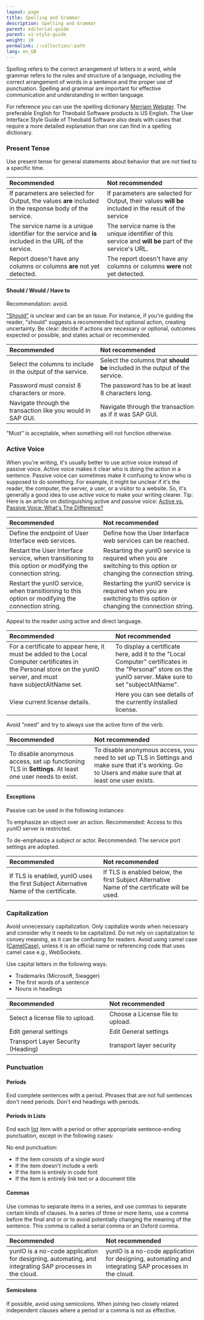 ```yaml
---
layout: page
title: Spelling and Grammar
description: Spelling and Grammar
parent: editorial-guide
parent: ui-style-guide
weight: 10
permalink: /:collection/:path
lang: en_GB
---
```


Spelling refers to the correct arrangement of letters in a word, while grammar refers to the rules and structure of a language, including the correct arrangement of words in a sentence and the proper use of punctuation. Spelling and grammar are important for effective communication and understanding in written language.

For reference you can use the spelling dictionary [Merriam Webster](https://www.merriam-webster.com). The preferable English for Theobald Software products is US English.
The User Interface Style Guide of Theobald Software also deals with cases that require a more detailed explanation than one can find in a spelling dictionary.

### Present Tense

Use present tense for general statements about behavior that are not tied to a specific time.

| Recommended | Not recommended | 
| :------ |:--- |
|If parameters are selected for Output, the values **are** included in the response body of the service.| If parameters are selected for Output, their values **will be** included in the result of the service |
|The service name is a unique identifier for the service and **is** included in the URL of the service.|The service name is the unique identifier of this service and **will be** part of the service's URL. |
|Report doesn't have any columns or columns **are** not yet detected.|The report doesn't have any columns or columns **were** not yet detected.|

#### Should / Would / Have to

Recommendation: avoid.

["Should"](https://developers.google.com/style/word-list#should) is unclear and can be an issue. For instance, if you're guiding the reader, "should" suggests a recommended but optional action, creating uncertainty. Be clear: decide if actions are necessary or optional, outcomes expected or possible, and states actual or recommended.

| Recommended | Not recommended | 
| :------ |:--- |
| Select the columns to include in the output of the service. |Select the columns that **should be** included in the output of the service.|
| Password must consist 8 characters or more. | The password has to be at least 8 characters long.|
|Navigate through the transaction like you would in SAP GUI. |Navigate through the transaction as if it was SAP GUI.|


"Must" is acceptable, when something will not function otherwise.

### Active Voice
When you're writing, it's usually better to use active voice instead of passive voice. Active voice makes it clear who is doing the action in a sentence. Passive voice can sometimes make it confusing to know who is supposed to do something. For example, it might be unclear if it's the reader, the computer, the server, a user, or a visitor to a website. So, it's generally a good idea to use active voice to make your writing clearer.
Tip: Here is an article on distinguishing active and passive voice: [Active vs. Passive Voice: What's The Difference?](https://www.merriam-webster.com/grammar/active-vs-passive-voice-difference)

| Recommended | Not recommended | 
| :------ |:--- |
| Define the endpoint of User Interface web services. | Define how the User Interface web services can be reached. | 
| Restart the User Interface service, when transitioning to this option or modifying the connection string.| Restarting the yunIO service is required when you are switching to this option or changing the connection string.|
|Restart the yunIO service, when transitioning to this option or modifying the connection string.|Restarting the yunIO service is required when you are switching to this option or changing the connection string.|

Appeal to the reader using active and direct language. 

| Recommended | Not recommended | 
| :------ |:--- |
|For a certificate to appear here, it must be added to the Local Computer certificates in the Personal store on the yunIO server, and must have subjectAltName set.|To display a certificate here, add it to the "Local Computer" certificates in the "Personal" store on the yunIO server. Make sure to set "subjectAltName".|
|View current license details.|Here you can see details of the currently installed license.|

Avoid "need" and try to always use the active form of the verb.

| Recommended | Not recommended | 
| :------ |:--- |
|To disable anonymous access, set up functioning TLS in **Settings**. At least one user needs to exist. | To disable anonymous access, you need to set up TLS in Settings and make sure that it's working. Go to Users and make sure that at least one user exists.|

#### Exceptions

Passive can be used in the following instances:

To emphasize an object over an action.
Recommended: Access to this yunIO server is restricted. 

To de-emphasize a subject or actor.
Recommended: The service port settings are adopted.

| Recommended | Not recommended | 
| :------ |:--- |
|If TLS is enabled, yunIO uses the first Subject Alternative Name of the certificate.|If TLS is enabled below, the first Subject Alternative Name of the certificate will be used.|

### Capitalization
Avoid unnecessary capitalization. Only capitalize words when necessary and consider why it needs to be capitalized. Do not rely on capitalization to convey meaning, as it can be confusing for readers. Avoid using camel case ([CamelCase](https://en.wikipedia.org/wiki/Camel_case)), unless it is an official name or referencing code that uses camel case e.g., WebSockets.

Use capital letters in the following ways:
- Trademarks (Microsoft, Swagger)
- The first words of a sentence
- Nouns in headings


| Recommended | Not recommended | 
| :------ |:--- |
|Select a license file to upload.| Choose a License file to upload.|
|Edit general settings | Edit General settings|
|Transport Layer Security (Heading) | transport layer security |

### Punctuation	
#### Periods
End complete sentences with a period. Phrases that are not full sentences don't need periods. 
Don't end headings with periods.

#### Periods in Lists
End each [list](./text-constructing#list) item with a period or other appropriate sentence-ending punctuation, except in the following cases:

No end punctuation:

- If the item consists of a single word
- If the item doesn't include a verb
- If the item is entirely in code font
- If the item is entirely link text or a document title

#### Commas
Use commas to separate items in a series, and use commas to separate certain kinds of clauses.
In a series of three or more items, use a comma before the final and or or to avoid potentially changing the meaning of the sentence. This comma is called a serial comma or an Oxford comma.

| Recommended | Not recommended | 
| :------ |:--- |
|yunIO is a no-code application for designing, automating, and integrating SAP processes in the cloud.| yunIO is a no-code application for designing, automating and integrating SAP processes in the cloud.|

#### Semicolons
If possible, avoid using semicolons. When joining two closely related independent clauses where a period or a comma is not as effective.

